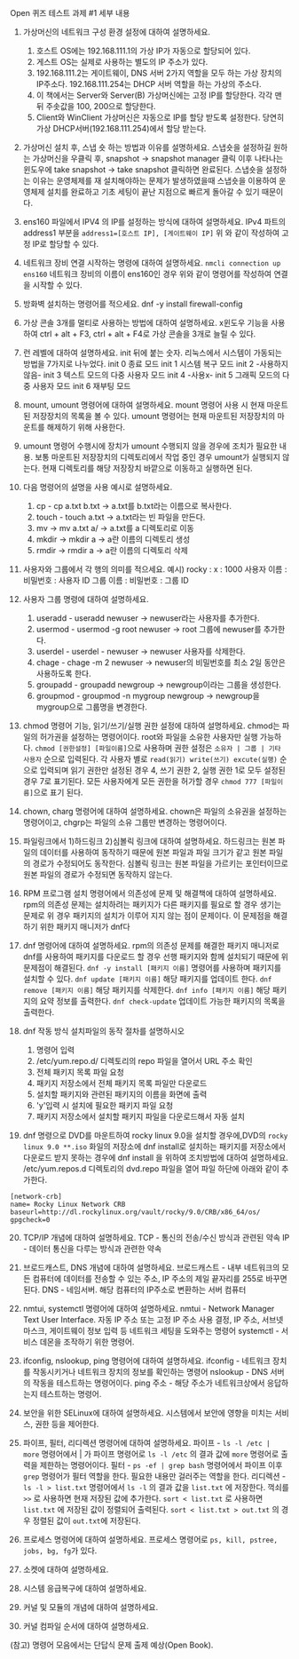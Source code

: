 Open 퀴즈 테스트 과제 #1 세부 내용

1. 가상머신의 네트워크 구성 환경 설정에 대하여 설명하세요. 
	1) 호스트 OS에는 192.168.111.1의 가상 IP가 자동으로 할당되어 있다.
	2) 게스트 OS는 실제로 사용하는 별도의 IP 주소가 있다.
	3) 192.168.111.2는 게이트웨이, DNS 서버 2가지 역할을 모두 하는 가상 장치의 IP주소다.
	   192.168.111.254는 DHCP 서버 역할을 하는 가상의 주소다.
	4) 이 책에서는 Server와 Server(B) 가상머신에는 고정 IP를 할당한다. 각각 맨 뒤 주솟값을 100, 200으로 할당한다.
	5) Client와 WinClient 가상머신은 자동으로 IP를 할당 받도록 설정한다. 당연히 가상 DHCP서버(192.168.111.254)에서 할당 받는다.

2. 가상머신 설치 후, 스냅 숏 하는 방법과 이유를 설명하세요. 
   스냅숏을 설정하길 원하는 가상머신을 우클릭 후, snapshot -> snapshot manager 클릭 이후 나타나는 윈도우에 take snapshot -> take snapshot 클릭하면 완료된다.
   스냅숏을 설정하는 이유는 운영체제를 재 설치해야하는 문제가 발생하였을때 스냅숏을 이용하여 운영체제 설치를 완료하고 기초 세팅이 끝난 지점으로 빠르게 돌아갈 수 있기 때문이다.

3. ens160 파일에서 IPV4 의 IP를 설정하는 방식에 대하여 설명하세요.
   IPv4 파트의 address1 부분을
   `address1=[호스트 IP], [게이트웨이 IP]`
   위 와 같이 작성하여 고정 IP로 할당할 수 있다.

4. 네트워크 장비 연결 시작하는 명령에 대하여 설명하세요.
   `nmcli connection up ens160`
   네트워크 장비의 이름이 ens160인 경우 위와 같이 명령어를 작성하여 연결을 시작할 수 있다.

5. 방화벽 설치하는 명령어를 적으세요.
   dnf -y install firewall-config

6. 가상 콘솔 3개를 멀티로 사용하는 방법에 대하여 설명하세요. 
   x윈도우 기능을 사용하여 ctrl + alt + F3, ctrl + alt + F4로 가상 콘솔을 3개로 늘릴 수 있다.
   
7. 런 레벨에 대하여 설명하세요. 
   init 뒤에 붙는 숫자. 리눅스에서 시스템이 가동되는 방법을 7가지로 나누었다.
   init 0 종료 모드
   init 1 시스템 복구 모드
   init 2 -사용하지 않음-
   init 3 텍스트 모드의 다중 사용자 모드
   init 4 -사용x-
   init 5 그래픽 모드의 다중 사용자 모드
   init 6 재부팅 모드

8. mount, umount 명령어에 대하여 설명하세요. 
   mount 명령어 사용 시 현재 마운트된 저장장치의 목록을 볼 수 있다.
   umount 명령어는 현재 마운트된 저장장치의 마운트를 해제하기 위해 사용한다.

9. umount 명령어 수행시에 장치가 umount 수행되지 않을 경우에 조치가 필요한 내용.
   보통 마운트된 저장장치의 디렉토리에서 작업 중인 경우 umount가 실행되지 않는다. 현재 디렉토리를 해당 저장장치 바깥으로 이동하고 실행하면 된다.

10. 다음 명령어의 설명을 사용 예시로 설명하세요. 
    1. cp - cp a.txt b.txt -> a.txt를 b.txt라는 이름으로 복사한다.
    2. touch  - touch a.txt -> a.txt라는 빈 파일을 만든다.
    3. mv  -> mv a.txt a/ -> a.txt를 a 디렉토리로 이동
    4. mkdir -> mkdir a -> a란 이름의 디렉토리 생성
    5. rmdir -> rmdir a -> a란 이름의 디렉토리 삭제

11. 사용자와 그룹에서 각 행의 의미를 적으세요. 
    예시)  rocky : x : 1000
    사용자 이름 : 비밀번호 : 사용자 ID
    그룹 이름 : 비밀번호 : 그룹 ID

12. 사용자 그룹 명령에 대하여 설명하세요. 
	1) useradd - useradd newuser -> newuser라는 사용자를 추가한다.
	2) usermod - usermod -g root newuser -> root 그룹에 newuser를 추가한다.
	3) userdel - userdel - newuser -> newuser 사용자를 삭제한다.
	4) chage - chage -m 2 newuser -> newuser의 비밀번호를 최소 2일 동안은 사용하도록 한다.
	5) groupadd - groupadd newgroup -> newgroup이라는 그룹을 생성한다.
	6) groupmod - groupmod -n mygroup newgroup -> newgroup을 mygroup으로 그룹명을 변경한다.

13. chmod 명령어 기능, 읽기/쓰기/실행 권한 설정에 대하여 설명하세요. 
    chmod는 파일의 허가권을 설정하는 명령어이다. root와 파일을 소유한 사용자만 실행 가능하다.
    `chmod [권한설정] [파일이름]`으로 사용하며 권한 설정은 `소유자 | 그룹 | 기타 사용자` 순으로 입력된다. 
    각 사용자 별로 `read(읽기) write(쓰기) excute(실행)` 순으로 입력되며 읽기 권한만 설정된 경우 4, 쓰기 권한 2, 실행 권한 1로 모두 설정된 경우 7로 표기된다.
	모든 사용자에게 모든 권한을 허가할 경우 `chmod 777 [파일이름]`으로 표기 된다. 

14. chown, charg 명령어에 대하여 설명하세요. 
    chown은 파일의 소유권을 설정하는 명령어이고, chgrp는 파일의 소유 그룹만 변경하는 명령어이다. 

15. 파일링크에서 1)하드링크 2)심볼릭 링크에 대하여 설명하세요.
    하드링크는 원본 파일의 데이터를 사용하여 동작하기 때문에 원본 파일과 파일 크기가 같고 원본 파일의 경로가 수정되어도 동작한다.
    심볼릭 링크는 원본 파일을 가르키는 포인터이므로 원본 파일의 경로가 수정되면 동작하지 않는다.

16. RPM 프로그램 설치 명령어에서 의존성에 문제 및 해결책에 대하여 설명하세요. 
    rpm의 의존성 문제는 설치하려는 패키지가 다른 패키지를 필요로 할 경우 생기는 문제로 위 경우 패키지의 설치가 이루어 지지 않는 점이 문제이다.
    이 문제점을 해결하기 위한 패키지 매니저가 dnf다
17. dnf 명령어에 대하여 설명하세요. 
    rpm의 의존성 문제를 해결한 패키지 매니저로 dnf를 사용하여 패키지를 다운로드 할 경우 선행 패키지와 함께 설치되기 때문에 위 문제점이 해결된다.
    `dnf -y install [패키지 이름]` 명령어를 사용하며 패키지를 설치할 수 있다.
    `dnf update [패키지 이름]` 해당 패키지를 업데이트 한다.
    `dnf remove [패키지 이름]` 해당 패키지를 삭제한다.
    `dnf info [패키지 이름]` 해당 패키지의 요약 정보를 출력한다.
    `dnf check-update` 업데이트 가능한 패키지의 목록을 출력한다.

18. dnf 작동 방식 설치파일의 동작 절차를 설명하시오
    1. 명령어 입력
    2. /etc/yum.repo.d/ 디렉토리의 repo 파일을 열어서 URL 주소 확인
    3. 전체 패키지 목록 파일 요청
    4. 패키지 저장소에서 전체 패키지 목록 파일만 다운로드
    5. 설치할 패키지와 관련된 패키지의 이름을 화면에 출력
    6. 'y'입력 시 설치에 필요한 패키지 파일 요청
    7. 패키지 저장소에서 설치할 패키지 파일을 다운로드해서 자동 설치

19. dnf 명령으로 DVD를 마운트하여 rocky linux 9.0을 설치할 경우에,DVD의 `rocky linux 9.0 **.iso` 화일의 저장소에 dnf install로 설치하는 패키지를 저장소에서 다운로드 받지 못하는 경우에 dnf install 을 위하여 조치방법에 대하여 설명하세요. 
    /etc/yum.repos.d 디렉토리의 dvd.repo 파일을 열어 파일 하단에 아래와 같이 추가한다.
```repo
[network-crb]
name= Rocky Linux Network CRB
baseurl=http://dl.rockylinux.org/vault/rocky/9.0/CRB/x86_64/os/
gpgcheck=0
```

20. TCP/IP 개념에 대하여 설명하세요. 
    TCP - 통신의 전송/수신 방식과 관련된 약속
    IP - 데이터 통신을 다루는 방식과 관련한 약속

21. 브로드캐스트,  DNS 개념에 대하여 설명하세요. 
    브로드캐스트 - 내부 네트워크의 모든 컴퓨터에 데이터를 전송할 수 있는 주소, IP 주소의 제일 끝자리를 255로 바꾸면 된다.
    DNS - 네임서버. 해당 컴퓨터의 IP주소로 변환하는 서버 컴퓨터

22. nmtui, systemctl 명령어에 대하여 설명하세요.
    nmtui - Network Manager Text User Interface. 자동 IP 주소 또는 고정 IP 주소 사용 결정, IP 주소, 서브넷 마스크, 게이트웨이 정보 입력 등 네트워크 세팅을 도와주는 명령어
    systemctl - 서비스 데몬을 조작하기 위한 명령어.

23. ifconfig, nslookup, ping 명령어에 대하여 설명하세요. 
    ifconfig - 네트워크 장치를 작동시키거나 네트워크 장치의 정보를 확인하는 명령어
    nslookup - DNS 서버의 작동을 테스트하는 명령어이다.
    ping 주소 - 해당 주소가 네트워크상에서 응답하는지 테스트하는 명령어.

24. 보안을 위한 SELinux에 대하여 설명하세요. 
    시스템에서 보안에 영향을 미치는 서비스, 권한 등을 제어한다.

25. 파이프, 필터, 리디렉션 명령어에 대하여 설명하세요. 
    파이프 - `ls -l /etc | more` 명령어에서 | 가 파이프 명령어로 `ls -l /etc` 의 결과 값에 `more` 명령어로 출력을 제한하는 명령어이다.
    필터 - `ps -ef | grep bash` 명령어에서 파이프 이후 `grep` 명령어가 필터 역할을 한다. 필요한 내용만 걸러주는 역할을 한다.
    리디렉션 - `ls -l > list.txt` 명령어에서 `ls -l` 의 결과 값을 `list.txt` 에 저장한다. 꺽쇠를 `>>` 로 사용하면 현재 저장된 값에 추가한다.
    `sort < list.txt` 로 사용하면 `list.txt` 에 저장된 값이 정렬되어 출력된다. `sort < list.txt > out.txt` 의 경우 정렬된 값이 `out.txt`에 저장된다.

26. 프로세스 명령어에 대하여 설명하세요. 
    프로세스 명령어로 `ps, kill, pstree, jobs, bg, fg`가 있다.

27. 소켓에 대하여 설명하세요. 

28. 시스템 응급복구에 대하여 설명하세요. 

29. 커널 및 모듈의 개념에 대하여 설명하세요. 

30. 커널 컴파일 순서에 대하여 설명하세요. 

(참고) 명령어 모음에서는 단답식 문제 출제 예상(Open Book).